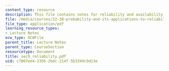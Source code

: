 ```yaml
---
content_type: resource
description: This file contains notes for reliability and availability.
file: /media/courses/22-38-probability-and-its-applications-to-reliability-quality-control-and-risk-assessment-fall-2005/c7007ee423562bdc214f5b3349c9d13e_sec9_reliability.pdf
file_type: application/pdf
learning_resource_types:
- Lecture Notes
ocw_type: OCWFile
parent_title: Lecture Notes
parent_type: CourseSection
resourcetype: Document
title: sec9_reliability.pdf
uid: c7007ee4-2356-2bdc-214f-5b3349c9d13e
---
```

